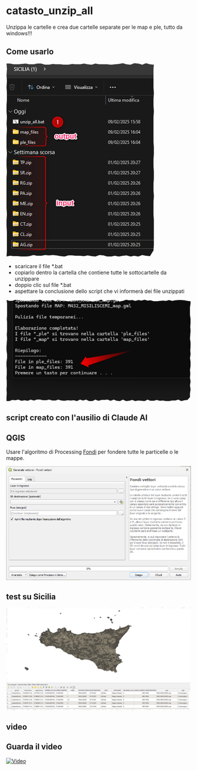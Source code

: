 # catasto_unzip_all

Unzippa le cartelle e crea due cartelle separate per le map e ple, tutto da windows!!!

## Come usarlo

![](./img/img_00.png)

- scaricare il file *.bat
- copiarlo dentro la cartella che contiene tutte le sottocartelle da unzippare
- doppio clic sul file *.bat
- aspettare la conclusione dello script che vi informerà dei file unzippati

![](./img/img_01.png)

## script creato con l'ausilio di Claude AI

## QGIS

Usare l'algoritmo di Processing [Fondi](https://docs.qgis.org/3.34/it/docs/user_manual/processing_algs/qgis/vectorgeneral.html#qgismergevectorlayers) per fondere tutte le particelle o le mappe.


![](./img/fondi.png)

## test su Sicilia

![](./img/img_02.png)

## video

## Guarda il video

[![Video](https://img.youtube.com/vi/ZlKiz5jQMOI/0.jpg)](https://youtu.be/ZlKiz5jQMOI)
